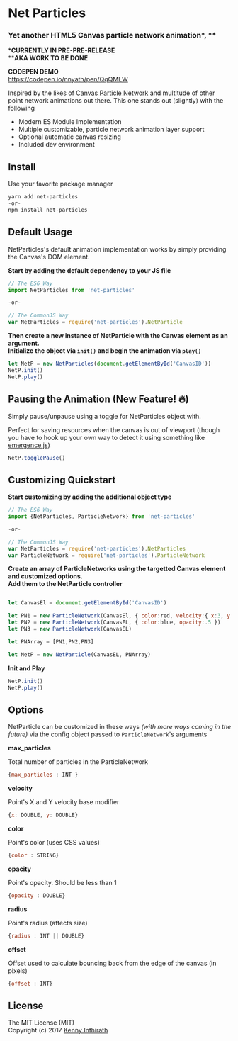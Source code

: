 # Net Particles
### Yet another HTML5 Canvas particle network animation*, **

***CURRENTLY IN PRE-PRE-RELEASE**<br>
****AKA WORK TO BE DONE**

**CODEPEN DEMO**<br>
<https://codepen.io/nnyath/pen/QqQMLW>

Inspired by the likes of [Canvas Particle Network](https://github.com/JulianLaval/canvas-particle-network) and multitude of other point network animations out there. This one stands out (slightly) with the following
* Modern ES Module Implementation
* Multiple customizable, particle network animation layer support
* Optional automatic canvas resizing
* Included dev environment


## Install
Use your favorite package manager

```javascript
yarn add net-particles
-or-
npm install net-particles
```

## Default Usage

NetParticles's default animation implementation works by simply providing the Canvas's DOM element. 

**Start by adding the default dependency to your JS file**
```javascript
// The ES6 Way
import NetParticles from 'net-particles'

-or-

// The CommonJS Way
var NetParticles = require('net-particles').NetParticle
```
**Then create a new instance of NetParticle with the Canvas element as an argument. <br>Initialize the object via `init()` and begin the animation via `play()`**

```javascript
let NetP = new NetParticles(document.getElementById('CanvasID'))
NetP.init()
NetP.play()
```

## Pausing the Animation (New Feature! 🔥)
Simply pause/unpause using a toggle for NetParticles object with.

Perfect for saving resources when the canvas is out of viewport (though you have to hook up your own way to detect it using something like [emergence.js](https://xtianmiller.github.io/emergence.js/))
```javascript
NetP.togglePause()
```


## Customizing Quickstart

**Start customizing by adding the additional object type**
```javascript
// The ES6 Way
import {NetParticles, ParticleNetwork} from 'net-particles'

-or-

// The CommonJS Way
var NetParticles = require('net-particles').NetParticles
var ParticleNetwork = require('net-particles').ParticleNetwork
```
**Create an array of ParticleNetworks using the targetted Canvas element and customized options. <br>Add them to the NetParticle controller**

```javascript

let CanvasEl = document.getElementById('CanvasID')

let PN1 = new ParticleNetwork(CanvasEl, { color:red, velocity:{ x:3, y:3 } })
let PN2 = new ParticleNetwork(CanvasEL, { color:blue, opacity:.5 })
let PN3 = new ParticleNetwork(CanvasEL)

let PNArray = [PN1,PN2,PN3]

let NetP = new NetParticle(CanvasEL, PNArray)
```

**Init and Play**
```javascript
NetP.init()
NetP.play()
```

## Options
NetParticle can be customized in these ways _(with more ways coming in the future)_ via the config object passed to `ParticleNetwork`'s arguments

**max_particles**

Total number of particles in the ParticleNetwork
```javascript
{max_particles : INT }
```

**velocity**

Point's X and Y velocity base modifier

```javascript
{x: DOUBLE, y: DOUBLE}
```

**color**

Point's color (uses CSS values)

```javascript
{color : STRING}
```

**opacity**

Point's opacity. Should be less than 1
```javascript
{opacity : DOUBLE}
```


**radius**

Point's radius (affects size)
```javascript
{radius : INT || DOUBLE}
```

**offset**

Offset used to calculate bouncing back from the edge of the canvas (in pixels)
```javascript
{offset : INT}
```

## License
The MIT License (MIT)<br>
Copyright (c) 2017 [Kenny Inthirath ](mailto:kenny.inthirath@gmail.com)
